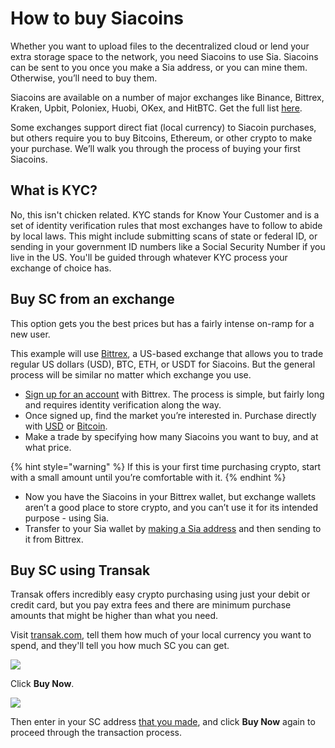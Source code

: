 # How to buy Siacoins

Whether you want to upload files to the decentralized cloud or lend your extra storage space to the network, you need Siacoins to use Sia. Siacoins can be sent to you once you make a Sia address, or you can mine them. Otherwise, you’ll need to buy them.

Siacoins are available on a number of major exchanges like Binance, Bittrex, Kraken, Upbit, Poloniex, Huobi, OKex, and HitBTC. Get the full list [here](https://airtable.com/shrq4MSLNxinvnaR7).

Some exchanges support direct fiat \(local currency\) to Siacoin purchases, but others require you to buy Bitcoins, Ethereum, or other crypto to make your purchase. We’ll walk you through the process of buying your first Siacoins.

## What is KYC?

No, this isn't chicken related. KYC stands for Know Your Customer and is a set of identity verification rules that most exchanges have to follow to abide by local laws. This might include submitting scans of state or federal ID, or sending in your government ID numbers like a Social Security Number if you live in the US. You'll be guided through whatever KYC process your exchange of choice has.

## Buy SC from an exchange

This option gets you the best prices but has a fairly intense on-ramp for a new user.

This example will use [Bittrex](https://bittrex.com/), a US-based exchange that allows you to trade regular US dollars \(USD\), BTC, ETH, or USDT for Siacoins. But the general process will be similar no matter which exchange you use.

* [Sign up for an account](https://bittrex.zendesk.com/hc/en-us/articles/115005329167-Creating-a-Bittrex-Account-and-Performing-Verification) with Bittrex. The process is simple, but fairly long and requires identity verification along the way.
* Once signed up, find the market you’re interested in. Purchase directly with [USD](https://bittrex.com/Market/Index?MarketName=USD-SC) or [Bitcoin](https://bittrex.com/Market/Index?MarketName=BTC-SC).
* Make a trade by specifying how many Siacoins you want to buy, and at what price.

{% hint style="warning" %}
If this is your first time purchasing crypto, start with a small amount until you’re comfortable with it.
{% endhint %}

* Now you have the Siacoins in your Bittrex wallet, but exchange wallets aren’t a good place to store crypto, and you can’t use it for its intended purpose - using Sia.
* Transfer to your Sia wallet by [making a Sia address](../your-sia-wallet/how-to-make-a-sia-address.md) and then sending to it from Bittrex.

## Buy SC using Transak

Transak offers incredibly easy crypto purchasing using just your debit or credit card, but you pay extra fees and there are minimum purchase amounts that might be higher than what you need.

Visit [transak.com](https://transak.com), tell them how much of your local currency you want to spend, and they'll tell you how much SC you can get.

![](../.gitbook/assets/transak-widget.png)

Click **Buy Now**.

![](../.gitbook/assets/transak-widget-2.png)

Then enter in your SC address [that you made](../your-sia-wallet/how-to-make-a-sia-address.md), and click **Buy Now** again to proceed through the transaction process.

